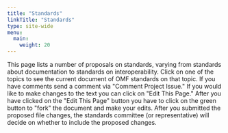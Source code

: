 ```yaml
---
title: "Standards"
linkTitle: "Standards"
type: site-wide
menu:
  main:
    weight: 20
---
```


This page lists a number of proposals on standards, varying from standards about documentation to standards on interoperability. Click on one of the topics to see the current document of OMF standards on that topic. If you have comments send a comment via "Comment Project Issue." If you would like to make changes to the text you can click on "Edit This Page." After you have clicked on the "Edit This Page" button you have to click on the green button to "fork" the document and make your edits. After you submitted the proposed file changes, the standards committee (or representative) will decide on whether to include the proposed changes.
